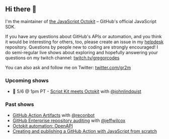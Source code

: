 ## Hi there 👋

I'm the maintainer of [the JavaScript Octokit](https://github.com/octokit/octokit.js/) – GitHub's official JavaScript SDK.

If you have any questions about GitHub's APIs or automation, and you think it would be interesting for others, too, please create an issue in my [helpdesk](https://github.com/gr2m/helpdesk) repository. Questions by people new to coding are strongly encouraged! I do semi-regular live shows about exploring and hopefully answering your questions on my twitch channel: [twitch.tv/gregorcodes](https://www.twitch.tv/gregorcodes)

You can also ask and follow me on Twitter: [twitter.com/gr2m](https://twitter.com/gr2m)

### Upcoming shows

- 📅 5/6 @ 1pm PT - [Script Kit meets Octokit](https://github.com/gr2m/helpdesk/issues/8) with [@johnlindquist](https://github.com/johnlindquist)

### Past shows

- [GitHub Action Artifacts](https://github.com/gr2m/helpdesk/issues/7) with [@reconbot](https://github.com/reconbot)
- [GitHub Enterprise repository auditing](https://github.com/gr2m/helpdesk/issues/1) with [@jeffwilcox](https://github.com/jeffwilcox)
- [Octokit automation: OpenAPI](https://github.com/gr2m/helpdesk/issues/5)
- [Creating and publishing a GitHub Action with JavaScript from scratch](https://github.com/gr2m/helpdesk/issues/4)
